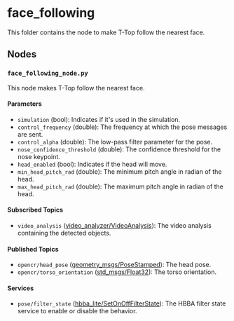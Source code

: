 # face_following
This folder contains the node to make T-Top follow the nearest face.

## Nodes
### `face_following_node.py`
This node makes T-Top follow the nearest face.

#### Parameters
 - `simulation` (bool): Indicates if it's used in the simulation.
 - `control_frequency` (double): The frequency at which the pose messages are sent.
 - `control_alpha` (double): The low-pass filter parameter for the pose.
 - `nose_confidence_threshold` (double): The confidence threshold for the nose keypoint.
 - `head_enabled` (bool): Indicates if the head will move.
 - `min_head_pitch_rad` (double): The minimum pitch angle in radian of the head.
 - `max_head_pitch_rad` (double): The maximum pitch angle in radian of the head.

#### Subscribed Topics
 - `video_analysis` ([video_analyzer/VideoAnalysis](../../perceptions/video_analyzer/msg/VideoAnalysis.msg)): The video analysis containing the detected objects.

#### Published Topics
 - `opencr/head_pose` ([geometry_msgs/PoseStamped](http://docs.ros.org/en/noetic/api/geometry_msgs/html/msg/PoseStamped.html)): The head pose.
 - `opencr/torso_orientation` ([std_msgs/Float32](http://docs.ros.org/en/noetic/api/std_msgs/html/msg/Float32.html)): The torso orientation.

#### Services
 - `pose/filter_state` ([hbba_lite/SetOnOffFilterState](../../hbba_lite/srv/SetOnOffFilterState.srv)): The HBBA filter state service to enable or disable the behavior.
